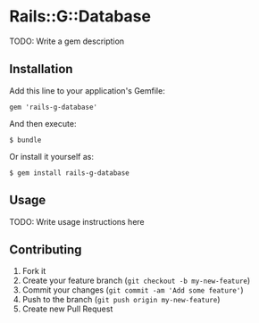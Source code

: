 # Rails::G::Database

TODO: Write a gem description

## Installation

Add this line to your application's Gemfile:

    gem 'rails-g-database'

And then execute:

    $ bundle

Or install it yourself as:

    $ gem install rails-g-database

## Usage

TODO: Write usage instructions here

## Contributing

1. Fork it
2. Create your feature branch (`git checkout -b my-new-feature`)
3. Commit your changes (`git commit -am 'Add some feature'`)
4. Push to the branch (`git push origin my-new-feature`)
5. Create new Pull Request
